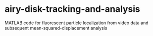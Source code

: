# airy-disk-tracking-and-analysis
MATLAB code for fluorescent particle localization from video data and subsequent mean-squared-displacement analysis
